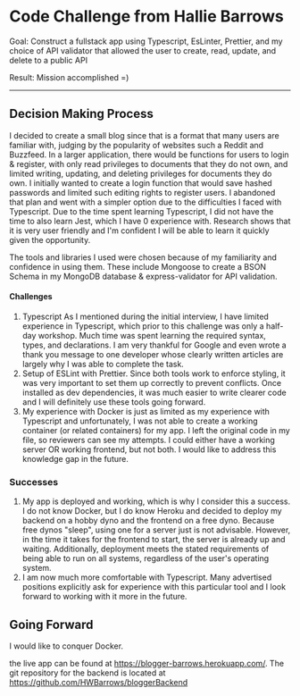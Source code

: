 # Code Challenge from Hallie Barrows

Goal: Construct a fullstack app using Typescript, EsLinter, Prettier, and my choice of API validator that allowed the user to create, read, update, and delete to a public API

Result: Mission accomplished =) 
___

## Decision Making Process
I decided to create a small blog since that is a format that many users are familiar with, judging by the popularity of websites such a Reddit and Buzzfeed. In a larger application, there would be functions for users to login & register, with only read privileges to documents that they do not own, and limited writing, updating, and deleting privileges for documents they do own. I initially wanted to create a login function that would save hashed passwords and limited such editing rights to register users. I abandoned that plan and went with a simpler option due to the difficulties I faced with Typescript. Due to the time spent learning Typescript, I did not have the time to also learn Jest, which I have 0 experience with. Research shows that it is very user friendly and I'm confident I will be able to learn it quickly given the opportunity.

The tools and libraries I used were chosen because of my familiarity and confidence in using them. These include Mongoose to create a BSON Schema in my MongoDB database & express-validator for API validation.

#### Challenges
1. Typescript As I mentioned during the initial interview, I have limited experience in Typescript, which prior to this challenge was only a half-day workshop. Much time was spent learning the required syntax, types, and declarations. I am very thankful for Google and even wrote a thank you message to one developer whose clearly written articles are largely why I was able to complete the task. 
2. Setup of ESLint with Prettier. Since both tools work to enforce styling, it was very important to set them up correctly to prevent conflicts. Once installed as dev dependencies, it was much easier to write clearer code and I will definitely use these tools going forward.  
3. My experience with Docker is just as limited as my experience with Typescript and unfortunately, I was not able to create a working container (or related containers) for my app. I left the original code in my file, so reviewers can see my attempts. I could either have a working server OR working frontend, but not both. I would like to address this knowledge gap in the future. 

### Successes
1. My app is deployed and working, which is why I consider this a success. I do not know Docker, but I do know Heroku and decided to deploy my backend on a hobby dyno and the frontend on a free dyno. Because free dynos "sleep", using one for a server just is not advisable. However, in the time it takes for the frontend to start, the server is already up and waiting. Additionally, deployment meets the stated requirements of being able to run on all systems, regardless of the user's operating system. 
2. I am now much more comfortable with Typescript. Many advertised positions explicitly ask for experience with this particular tool and I look forward to working with it more in the future. 

## Going Forward
I would like to conquer Docker. 


the live app can be found at https://blogger-barrows.herokuapp.com/. The git repository for the backend is located at https://github.com/HWBarrows/bloggerBackend
